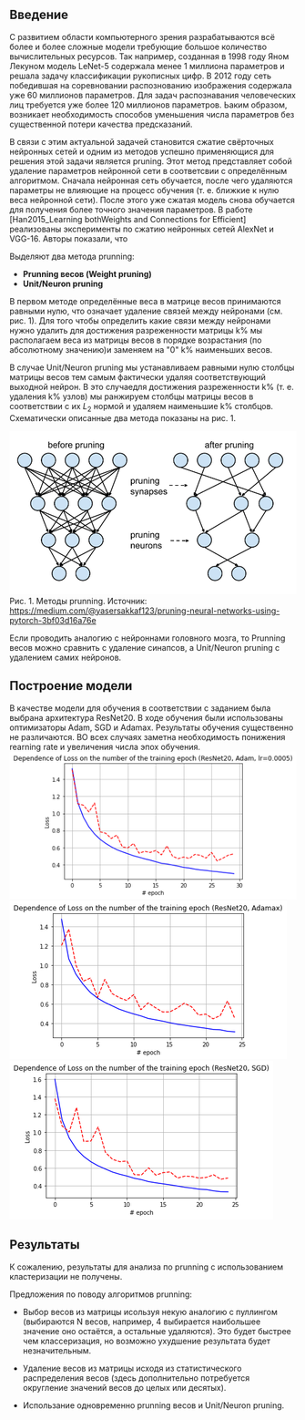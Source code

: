 ## Введение

С развитием области компьютерного зрения разрабатываются всё более и более сложные модели требующие большое количество вычислительных ресурсов. Так например, созданная в 1998 году Яном Лекуном модель LeNet-5 содержала менее 1 миллиона параметров и решала задачу классификации рукописных цифр. В 2012 году сеть победившая на соревновании распознованию изображения содержала уже 60 миллионов параметров. Для задач распознавания человеческих лиц требуется уже более 120 миллионов параметров. Ьаким образом, возникает необходимость способов уменьшения числа параметров без существенной потери качества предсказаний. 

В связи с этим актуальной задачей становится сжатие свёрточных нейронных сетей и одним из методов успешно применяющися для решения этой задачи является pruning. Этот метод представляет собой удаление параметров нейронной сети в соответсвии с определённым алгоритмом. Сначала нейронная сеть обучается, после чего удаляются параметры не влияющие на процесс обучения (т. е. ближкие к нулю веса нейронной сети). После этого уже сжатая модель снова обучается для получения более точного значения параметров. В работе [Han2015_Learning bothWeights and Connections for Efficient] реализованы эксперименты по сжатию нейронных сетей AlexNet и VGG-16. Авторы показали, что 

Выделяют два метода prunning:
* <b>Prunning весов (Weight pruning)</b>
* <b>Unit/Neuron pruning</b>

В первом методе определённые веса в матрице весов принимаются равными нулю, что означает удаление связей между нейронами (см. рис. 1). Для того чтобы определить какие связи между нейронами нужно удалить для достижения разреженности матрицы k% мы располагаем веса из матрицы весов в порядке возрастания (по абсолютному значению)и заменяем на "0" k% наименьших весов.

В случае Unit/Neuron pruning мы устанавливаем равными нулю столбцы матрицы весов тем самым фактически удаляя соответствующий выходной нейрон. В это случаедля достижения разреженности k% (т. е. удаления k% узлов) мы ранжируем столбцы матрицы весов в соответствии с их $L_2$ нормой и удаляем наименьшие k% столбцов. Схематически описанные два метода показаны на рис. 1.

![prunning.png](https://github.com/Svetlana19/Prunning/blob/main/images/prunning.png) Рис. 1. Методы prunning. Источник: https://medium.com/@yasersakkaf123/pruning-neural-networks-using-pytorch-3bf03d16a76e

Если проводить аналогию с нейроннами головного мозга, то Prunning весов можно сравнить с удаление синапсов, а Unit/Neuron pruning с удалением самих нейронов.

## Построение модели

В качестве модели для обучения в соответствии с заданием была выбрана архитектура ResNet20. В ходе обучения были использованы оптимизаторы Adam, SGD и Adamax.  Результаты обучения существенно не различаются. ВО всех случаях заметна необходимость понижения rearning rate и увеличения числа эпох обучения.
![resnet20_Adam_lr%3D0.0005.png](https://github.com/Svetlana19/Prunning/blob/main/results/resnet20_Adam_lr%3D0.0005.png)
![resnet20_Adamax_lr%3D0.002_betas%3D(0.9%2C%200.999)_eps%3D1e-08_weight_decay%3D0.png](https://github.com/Svetlana19/Prunning/blob/main/results/resnet20_Adamax_lr%3D0.002_betas%3D(0.9%2C%200.999)_eps%3D1e-08_weight_decay%3D0.png)
![resnet20_SGD_lr%3D0.01_momentum%3D0.9.png](https://github.com/Svetlana19/Prunning/blob/main/results/resnet20_SGD_lr%3D0.01_momentum%3D0.9.png)

## Результаты

К сожалению, результаты для анализа по prunning c использованием кластеризации не получены.

Предложения по поводу алгоритмов prunning:

* Выбор весов из матрицы исользуя некую аналогию с пуллингом (выбираются N весов, например, 4 выбирается наибольшее значение оно остаётся, а остальные удаляются). Это будет быстрее чем классеризация, но возможно ухудшение результата будет незначительным.

* Удаление весов из матрицы исходя из статистического распределения весов (здесь дополнительно потребуется округление значений весов до целых или десятых). 

* Использание одновременно prunning весов и Unit/Neuron pruning.
